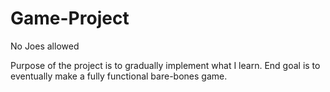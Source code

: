 # Game-Project
No Joes allowed

Purpose of the project is to gradually implement what I learn. End goal is to eventually make a fully functional bare-bones game.
